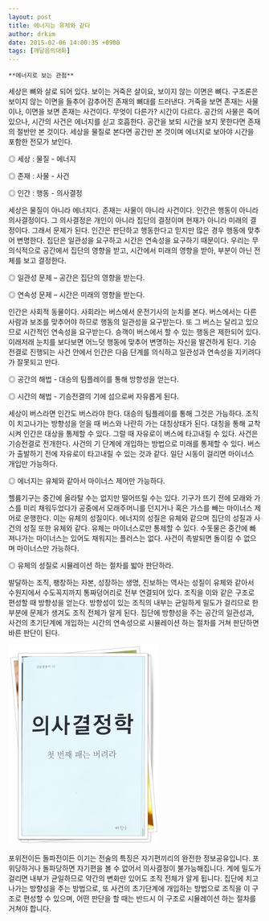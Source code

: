 ```yaml
---
layout: post
title: 에너지는 유체와 같다
author: drkim
date: 2015-02-06 14:00:35 +0900
tags: [깨달음의대화]
---
```

 




    **에너지로 보는 관점**

  


세상은 뼈와 살로 되어 있다. 보이는 거죽은 살이요, 보이지 않는 이면은 뼈다. 구조론은 보이지 않는 이면을 들추어 감추어진 존재의 뼈대를 드러낸다. 거죽을 보면 존재는 사물이나, 이면을 보면 존재는 사건이다. 무엇이 다른가? 시간이 다르다. 공간의 사물은 죽어있으나, 시간의 사건은 에너지를 싣고 호흡한다. 공간을 보되 시간을 보지 못한다면 존재의 절반만 본 것이다. 세상을 물질로 본다면 공간만 본 것이며 에너지로 보아야 시간을 포함한 전모가 보인다. 

  


◎ 세상 : 물질 - 에너지   
      
◎ 존재 : 사물 - 사건   
      
◎ 인간 : 행동 - 의사결정 

  


세상은 물질이 아니라 에너지다. 존재는 사물이 아니라 사건이다. 인간은 행동이 아니라 의사결정이다. 그 의사결정은 개인이 아니라 집단의 결정이며 현재가 아니라 미래의 결정이다. 그래서 문제가 된다. 인간은 판단하고 행동한다고 믿지만 많은 경우 행동에 맞추어 변명한다. 집단은 일관성을 요구하고 시간은 연속성을 요구하기 때문이다. 우리는 무의식적으로 공간에서 집단의 영향을 받고, 시간에서 미래의 영향을 받아, 부분이 아닌 전체를 보고 결정한다. 

  


◎ 일관성 문제 – 공간은 집단의 영향을 받는다.   
      
◎ 연속성 문제 – 시간은 미래의 영향을 받는다. 

  


인간은 사회적 동물이다. 사회라는 버스에서 운전기사의 눈치를 본다. 버스에서는 다른 사람과 보조를 맞추어야 하므로 행동의 일관성을 요구받는다. 또 그 버스는 달리고 있으므로 시간적인 연속성을 요구받는다. 승객이 버스에서 할 수 있는 행동은 제한되어 있다. 이래저래 눈치를 보다보면 어느덧 행동에 맞추어 변명하는 자신을 발견하게 된다. 기승전결로 진행되는 사건 안에서 인간은 다음 단계를 의식하고 일관성과 연속성을 지키려다가 잘못되고 만다. 

  


◎ 공간의 해법 - 대승의 팀플레이를 통해 방향성을 얻는다.   
      
◎ 시간의 해법 - 기승전결의 기에 섬으로써 자유롭게 된다. 

  


세상이 버스라면 인간도 버스라야 한다. 대승의 팀플레이를 통해 그것은 가능하다. 조직이 치고나가는 방향성을 얻을 때 버스와 나란히 가는 대칭상태가 된다. 대칭을 통해 교착시켜 인간은 대상을 통제할 수 있다. 그럴 때 자유로이 버스에 타고내릴 수 있다. 사건은 기승전결로 전개한다. 사건의 기 단계에 개입하는 방법으로 미래를 통제할 수 있다. 버스가 출발하기 전에 자유로이 타고내릴 수 있는 것과 같다. 일단 시동이 걸리면 마이너스 개입만 가능하다. 

  


◎ 에너지는 유체와 같아서 마이너스 제어만 가능하다. 

  


헬륨기구는 중간에 올라탈 수는 없지만 떨어뜨릴 수는 있다. 기구가 뜨기 전에 모래와 가스를 미리 채워두었다가 공중에서 모래주머니를 던지거나 혹은 가스를 빼는 마이너스 제어로 운행한다. 이는 유체의 성질이다. 에너지의 성질은 유체와 같으며 집단의 성질과 사건의 성질 또한 유체와 같다. 유체는 마이너스로만 통제할 수 있다. 수돗물은 중간에 빠져나가는 마이너스는 있어도 채워지는 플러스는 없다. 사건이 촉발되면 돌이킬 수 없으며 마이너스만 가능하다. 

  


◎ 유체의 성질로 시뮬레이션 하는 절차를 밟아 판단하라. 

  


발달하는 조직, 팽창하는 자본, 성장하는 생명, 진보하는 역사는 성질이 유체와 같아서 수원지에서 수도꼭지까지 통짜덩어리로 전부 연결되어 있다. 조직을 이와 같은 구조로 편성할 때 방향성을 얻는다. 방향성이 있는 조직의 내부는 균일하게 밀도가 걸리므로 한 부분에 문제가 생겨도 조직 전체가 알게 된다. 집단에 방향성을 주는 공간의 일관성과, 사건의 초기단계에 개입하는 시간의 연속성으로 시뮬레이션 하는 절차를 거쳐 판단하면 바른 판단이 된다. 

  



![](/files/attach/images/198/966/563/111.JPG)   


  


포위전이든 돌파전이든 이기는 전술의 특징은 자기편끼리의 완전한 정보공유입니다. 포위당하거나 돌파당하면 자기편을 볼 수 없어서 의사결정이 불가능해집니다. 계에 밀도가 걸리면 내부가 균일하므로 약간의 변화만 있어도 조직 전체가 알게 됩니다. 집단에 치고나가는 방향성을 주는 방법으로, 또 사건의 초기단계에 개입하는 방법으로 조직을 이 구조로 편성할 수 있으며, 어떤 판단을 할 때는 반드시 이 구조로 시뮬레이션 하는 절차를 거쳐야 합니다.